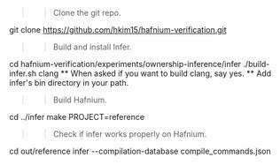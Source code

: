 >> Clone the git repo.

git clone https://github.com/hkim15/hafnium-verification.git

>> Build and install Infer.

cd hafnium-verification/experiments/ownership-inference/infer
./build-infer.sh clang
** When asked if you want to build clang, say yes. **
Add infer's bin directory in your path.

>> Build Hafnium.

cd ../infer
make PROJECT=reference

>> Check if infer works properly on Hafnium.

cd out/reference
infer --compilation-database compile_commands.json


